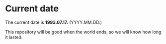 # Current date

The current date is **1993.07.17.** (YYYY.MM.DD.)

This repository will be good when the world ends, so we will know how long it lasted.